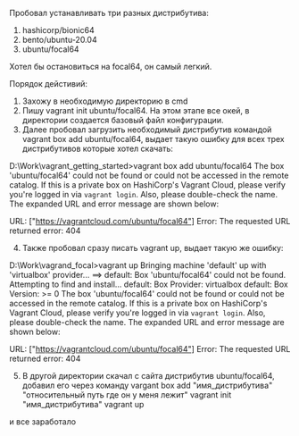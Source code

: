 Пробовал устанавливать три разных дистрибутива:
1. hashicorp/bionic64
2. bento/ubuntu-20.04
3. ubuntu/focal64

Хотел бы остановиться на focal64, он самый легкий.

Порядок дейстивий:
1. Захожу в необходимую директорию в cmd
2. Пишу vagrant init ubuntu/focal64. На этом этапе все окей, в директории создается базовый файл конфигурации.
3. Далее пробовал загрузить необходимый дистрибутив командой vagrant box add ubuntu/focal64, выдает такую ошибку для всех трех дистрибутивов которые хотел скачать:

D:\Work\vagrant_getting_started>vagrant box add ubuntu/focal64
The box 'ubuntu/focal64' could not be found or
could not be accessed in the remote catalog. If this is a private
box on HashiCorp's Vagrant Cloud, please verify you're logged in via
`vagrant login`. Also, please double-check the name. The expanded
URL and error message are shown below:

URL: ["https://vagrantcloud.com/ubuntu/focal64"]
Error: The requested URL returned error: 404

4. Также пробовал сразу писать vagrant up, выдает такую же ошибку:

D:\Work\vagrand_focal>vagrant up
Bringing machine 'default' up with 'virtualbox' provider...
==> default: Box 'ubuntu/focal64' could not be found. Attempting to find and install...
    default: Box Provider: virtualbox
    default: Box Version: >= 0
The box 'ubuntu/focal64' could not be found or
could not be accessed in the remote catalog. If this is a private
box on HashiCorp's Vagrant Cloud, please verify you're logged in via
`vagrant login`. Also, please double-check the name. The expanded
URL and error message are shown below:

URL: ["https://vagrantcloud.com/ubuntu/focal64"]
Error: The requested URL returned error: 404

5. В другой директории скачал с сайта дистрибутив ubuntu/focal64, добавил его через команду 
vargant box add "имя_дистрибутива" "относительный путь где он у меня лежит"
vagrant init "имя_дистрибутива"
vagrant up 

и все заработало